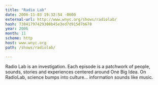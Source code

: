 ```yaml
---
title: "Radio Lab"
date: 2006-11-03 19:32:54 -0600
external-url: http://www.wnyc.org/shows/radiolab/
hash: 73841797429308b45e3ed7d915d7b678
year: 2006
month: 11
scheme: http
host: www.wnyc.org
path: /shows/radiolab/

---
```


Radio Lab is an investigation. Each episode is a patchwork of people, sounds, stories and experiences centered around One Big Idea. On RadioLab, science bumps into culture... information sounds like music.
